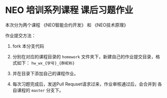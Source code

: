 NEO 培训系列课程 课后习题作业
===

本次分为两个课程 《NEO智能合约开发》 和 《NEO技术原理》




作业提交方法： 

1. fork 本分支代码

2. 分别在对应的课程目录的 `homework` 文件夹下，新建自己的作业提交目录，格式如下： `hw_wx_{学号}_{群昵称}`

3. 并在目录下添加自己的课程作业。

4. 每次习题完成后，发送Pull Requset请求过来，作业审核通过后，会合并到 各自课程的 `master` 分支下。